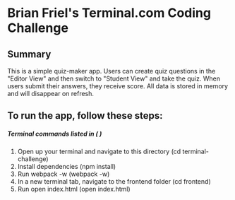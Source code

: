 # Brian Friel's Terminal.com Coding Challenge

## Summary
This is a simple quiz-maker app.
Users can create quiz questions in the "Editor View" and then switch to "Student View" and take the quiz.
When users submit their answers, they receive score.
All data is stored in memory and will disappear on refresh.

## To run the app, follow these steps:
##### Terminal commands listed in ( )
1. Open up your terminal and navigate to this directory (cd terminal-challenge)
2. Install dependencies (npm install)
3. Run webpack -w (webpack -w)
4. In a new terminal tab, navigate to the frontend folder (cd frontend)
5. Run open index.html (open index.html)
